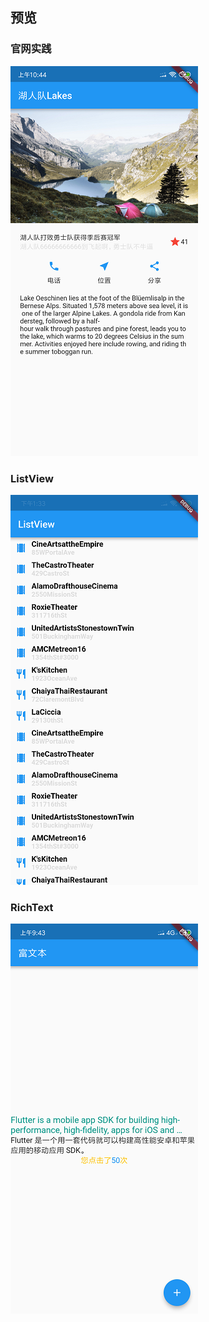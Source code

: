 ## 预览
### 官网实践
![](art/preview1.png)

### ListView
![](art/preview2.png)

### RichText
![](art/richText.png)